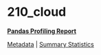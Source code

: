 # 210_cloud

[**Pandas Profiling Report**](https://epistasislab.github.io/penn-ml-benchmarks/profile/210_cloud.html)

[Metadata](metadata.yaml) | [Summary Statistics](summary_stats.tsv)
